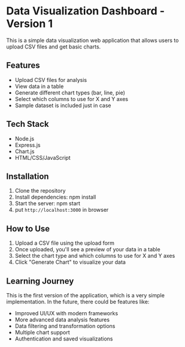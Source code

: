 # Data Visualization Dashboard - Version 1

This is a simple data visualization web application that allows users to upload CSV files and get basic charts.

## Features

- Upload CSV files for analysis
- View data in a table
- Generate different chart types (bar, line, pie)
- Select which columns to use for X and Y axes
- Sample dataset is included just in case

## Tech Stack

- Node.js
- Express.js
- Chart.js
- HTML/CSS/JavaScript

## Installation

1. Clone the repository
2. Install dependencies:
   npm install
3. Start the server:
   npm start
4. put `http://localhost:3000` in browser

## How to Use

1. Upload a CSV file using the upload form
2. Once uploaded, you'll see a preview of your data in a table
3. Select the chart type and which columns to use for X and Y axes
4. Click "Generate Chart" to visualize your data

## Learning Journey

This is the first version of the application, which is a very simple implementation. In the future, there could be features like:

- Improved UI/UX with modern frameworks
- More advanced data analysis features
- Data filtering and transformation options
- Multiple chart support
- Authentication and saved visualizations
